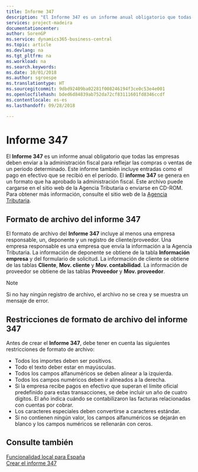 ```yaml
---
title: Informe 347
description: "El Informe 347 es un informe anual obligatorio que todas las empresas deben enviar a la administración fiscal para reflejar las compras o ventas de un periodo determinado. Este informe también incluye entradas como el pago en efectivo que se recibió en el período."
services: project-madeira
documentationcenter: 
author: SorenGP
ms.service: dynamics365-business-central
ms.topic: article
ms.devlang: na
ms.tgt_pltfrm: na
ms.workload: na
ms.search.keywords: 
ms.date: 10/01/2018
ms.author: sgroespe
ms.translationtype: HT
ms.sourcegitcommit: 9dbd92409ba02281f008246194f3ce0c53e4e001
ms.openlocfilehash: bded6d84839ab752da72cf83111601fd8346ccdf
ms.contentlocale: es-es
ms.lasthandoff: 09/28/2018

---
```

# <a name="report-347"></a>Informe 347
El **Informe 347** es un informe anual obligatorio que todas las empresas deben enviar a la administración fiscal para reflejar las compras o ventas de un periodo determinado. Este informe también incluye entradas como el pago en efectivo que se recibió en el período. El **informe 347** se genera en un formato que ha aprobado la administración fiscal. Este archivo puede cargarse en el sitio web de la Agencia Tributaria o enviarse en CD-ROM. Para obtener más información, consulte el sitio web de la [Agencia Tributaria](https://www.agenciatributaria.es/AEAT.internet/en_gb/Inicio.shtml).  

## <a name="file-format-for-report-347"></a>Formato de archivo del informe 347  
El formato de archivo del **Informe 347** incluye al menos una empresa responsable, un, deponente y un registro de cliente/proveedor. Una empresa responsable es una empresa que envía la información a la Agencia Tributaria. La información de deponente se obtiene de la tabla **Información empresa** y del formulario de solicitud. La información de cliente se obtiene de las tablas **Cliente**, **Mov. cliente** y **Mov. contabilidad**. La información de proveedor se obtiene de las tablas **Proveedor** y **Mov. proveedor**.  

> [!NOTE]  
>  Si no hay ningún registro de archivo, el archivo no se crea y se muestra un mensaje de error.  

## <a name="file-format-restrictions-for-report-347"></a>Restricciones de formato de archivo del informe 347  
Antes de crear el **Informe 347**, debe tener en cuenta las siguientes restricciones de formato de archivo:  

- Todos los importes deben ser positivos.  
- Todo el texto deber estar en mayúsculas.  
- Todos los campos alfanuméricos se deben alinear a la izquierda.  
- Todos los campos numéricos deben ir alineados a la derecha.  
- Si la empresa recibe pagos en efectivo que superan el límite oficial predefinido para estas transacciones, se debe incluir un año de cuatro dígitos. El año indica cuándo se contabilizaron las facturas relacionadas con cuentas por cobrar.  
- Los caracteres especiales deben convertirse a caracteres estándar.  
- Si no contienen ningún valor, los campos alfanuméricos se dejarán en blanco y los campos numéricos se rellenarán con ceros.  

## <a name="see-also"></a>Consulte también  
 [Funcionalidad local para España](spain-local-functionality.md)   
 [Crear el informe 347](how-to-create-report-347.md)


